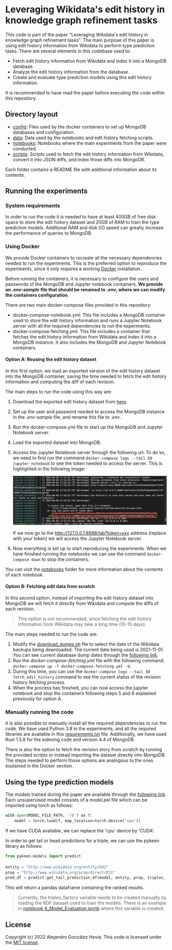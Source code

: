 # Leveraging Wikidata's edit history in knowledge graph refinement tasks
This code is part of the paper "Leveraging Wikidata's edit history in knowledge graph refinement tasks". The main purpose of this paper is using edit history information from Wikidata to perform type prediction tasks. There are several elements in this codebase used to:
- Fetch edit history information from Wikidata and index it into a MongoDB database.
- Analyze the edit history information from the database.
- Create and evaluate type prediction models using this edit history information.

It is recommended to have read the paper before executing the code within this repository.

## Directory layout
- [config](./config): Files used by the docker containers to set up MongoDB databases and configuration.
- [data](./data): Data used by the notebooks and edit history fetching scripts.
- [notebooks](./notebooks): Notebooks where the main experiments from the paper were conducted.
- [scripts](./scripts): Scripts used to fetch the edit history information from Wikidata, convert it into JSON diffs, and index those diffs into MongoDB.

Each folder contains a README file with additional information about its contents.


## Running the experiments
### System requirements
In order to run the code it is needed to have at least 400GB of free disk space to store the edit history dataset and 20GB of RAM to train the type prediction models. Additional RAM and disk I/O speed can greatly increase the performance of queries to MongoDB.

### Using Docker
We provide Docker containers to recreate all the necessary dependencies needed to run the experiments. This is the preferred option to reproduce the experiments, since it only requires a working [Docker](https://docs.docker.com/engine/install/) installation.

Before running the containers, it is necessary to configure the users and passwords of the MongoDB and Jupyter notebook containers. **We provide an *.env-sample* file that should be renamed to *.env*, where we can modify the containers configuration**.

There are two main docker-compose files provided in this repository:
- docker-compose-notebook.yml: This file includes a MongoDB container used to store the edit history information and runs a Jupyter Notebook server with all the required dependencies to run the experiments.
- docker-compose-fetching.yml: This file includes a container that fetches the edit history information from Wikidata and index it into a MongoDB instance. It also includes the MongoDB and Jupyter Notebook containers.

#### Option A: Reusing the edit history dataset
In this first option, we load an exported version of the edit history dataset into the MongoDB container, saving the time needed to fetch the edit history information and computing the diff of each revision.

The main steps to run the code using this way are:
1. Download the exported edit history dataset from [here](https://zenodo.org/record/6614264).
2. Set up the user and password needed to access the MongoDB instance in the *.env-sample* file, and rename this file to *.env*. 
3. Run the docker-compose.yml file to start up the MongoDB and Jupyter Notebook server.
4. Load the exported dataset into MongoDB.

5. Access the Jupyter Notebook server through the following url. To do so, we need to first run the command ```docker-compose logs --tail 50 jupyter_notebook``` to see the token needed to access the server. This is highlighted in the following image:

    ![image info](./images/jupyter_lab_access.png)

    If we now go to the http://127.0.0.1:8888/lab?token=xxx address (replace with your token) we will access the Jupyter Notebook server.
6. Now everything is set up to start reproducing the experiments. When we have finished running the notebooks we can use the command ```docker-compose down``` to stop the containers.

You can visit the [notebooks](./notebooks/) folder for more information about the contents of each notebook.

#### Option B: Fetching edit data from scratch
In this second option, instead of importing the edit history dataset into MongoDB we will fetch it directly from Wikidata and compute the diffs of each revision.

> This option is not recommended, since fetching the edit history information from Wikidata may take a long time (10-15 days). 

The main steps needed to run the code are:
1. Modify the [download_dumps.sh](./scripts/download_dumps.sh) file to select the date of the Wikidata backups being downloaded. The current date being used is 2021-11-01. You can see current database dump dates through the [following link](https://dumps.wikimedia.org/wikidatawiki/).
2. Run the *docker-compose-fetching.yml* file with the following command: ```docker-compose up -f docker-compose-fetching.yml -d```.
3. During this time, you can use the ```docker-compose logs --tail 50 fetch_edit_history``` command to see the current status of the revision history fetching process.
4. When the process has finished, you can now access the jupyter notebook and stop the containers following steps 5 and 6 explained previously for option A.

### Manually running the code
It is also possible to manually install all the required dependencies to run the code. We have used Python 3.8 in the experiments, and all the required libraries are available in this [requirements.txt](./notebooks/requirements.txt) file. Additionally, we have used Rust 1.5.8 for the indexing code and version 4.4 of MongoDB.

There is also the option to fetch the revision story from scratch by running the provided scripts or instead importing the dataset directly into MongoDB. The steps needed to perform those options are analogous to the ones explained in the Docker section.

## Using the type prediction models
The models trained during the paper are available through the [following link](https://unioviedo-my.sharepoint.com/:f:/g/personal/uo251513_uniovi_es/ErOpaCT1zCNOpIwl7UDbmr0B7OBcQR5J-YVKhTfLP71BJw?e=BvfR7e). Each unsupervised model consists of a *model.pkl* file which can be imported using torch as follows:
```python
with open(MODEL_FILE_PATH, 'rb') as f:
    model = torch.load(f, map_location=torch.device('cpu'))
```

If we have CUDA available, we can replace the 'cpu' device by 'CUDA'.

In order to get tail or head predictions for a triple, we can use the pykeen library as follows:
```python
from pykeen.models import predict

entity = "http://www.wikidata.org/entity/Q42"
prop = "http://www.wikidata.org/prop/direct/P31"
pred_df = predict.get_tail_prediction_df(model, entity, prop, triples_factory=triples_factory, add_novelties=False)
```

This will return a pandas dataframe containing the ranked results.

> Currently, the triples_factory variable needs to be created manually by loading the RDF dataset used to train the models. There is an example in [notebook 4_Model_Evaluation.ipynb](./notebooks/4_Model_Evaluation.ipynb) where this variable is created.


## License
Copyright (c) 2022 Alejandro González Hevia. This code is licensed under the [MIT license](LICENSE).
